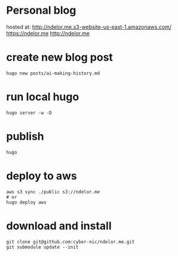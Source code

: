 # Personal blog

hosted at: http://ndelor.me.s3-website-us-east-1.amazonaws.com/
https://ndelor.me
http://ndelor.me

# create new blog post

```
hugo new posts/ai-making-history.md
```

# run local hugo

```
hugo server -w -D
```

# publish

```
hugo
```

# deploy to aws

```
aws s3 sync ./public s3://ndelor.me
# or
hugo deploy aws
```

# download and install

```
git clone git@github.com:cyber-nic/ndelor.me.git
git submodule update --init
```
